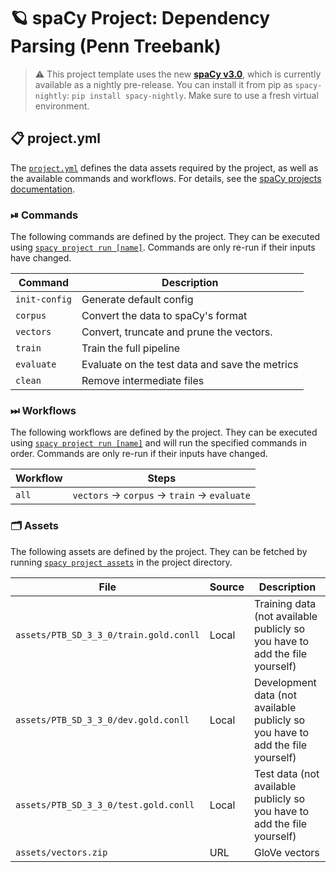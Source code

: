 <!-- SPACY PROJECT: AUTO-GENERATED DOCS START (do not remove) -->

# 🪐 spaCy Project: Dependency Parsing (Penn Treebank)

> ⚠️ This project template uses the new [**spaCy v3.0**](https://nightly.spacy.io), which
> is currently available as a nightly pre-release. You can install it from pip as `spacy-nightly`:
> `pip install spacy-nightly`. Make sure to use a fresh virtual environment.

## 📋 project.yml

The [`project.yml`](project.yml) defines the data assets required by the
project, as well as the available commands and workflows. For details, see the
[spaCy projects documentation](https://nightly.spacy.io/usage/projects).

### ⏯ Commands

The following commands are defined by the project. They
can be executed using [`spacy project run [name]`](https://nightly.spacy.io/api/cli#project-run).
Commands are only re-run if their inputs have changed.

| Command | Description |
| --- | --- |
| `init-config` | Generate default config |
| `corpus` | Convert the data to spaCy's format |
| `vectors` | Convert, truncate and prune the vectors. |
| `train` | Train the full pipeline |
| `evaluate` | Evaluate on the test data and save the metrics |
| `clean` | Remove intermediate files |

### ⏭ Workflows

The following workflows are defined by the project. They
can be executed using [`spacy project run [name]`](https://nightly.spacy.io/api/cli#project-run)
and will run the specified commands in order. Commands are only re-run if their
inputs have changed.

| Workflow | Steps |
| --- | --- |
| `all` | `vectors` &rarr; `corpus` &rarr; `train` &rarr; `evaluate` |

### 🗂 Assets

The following assets are defined by the project. They can
be fetched by running [`spacy project assets`](https://nightly.spacy.io/api/cli#project-assets)
in the project directory.

| File | Source | Description |
| --- | --- | --- |
| `assets/PTB_SD_3_3_0/train.gold.conll` | Local | Training data (not available publicly so you have to add the file yourself) |
| `assets/PTB_SD_3_3_0/dev.gold.conll` | Local | Development data (not available publicly so you have to add the file yourself) |
| `assets/PTB_SD_3_3_0/test.gold.conll` | Local | Test data (not available publicly so you have to add the file yourself) |
| `assets/vectors.zip` | URL | GloVe vectors |

<!-- SPACY PROJECT: AUTO-GENERATED DOCS END (do not remove) -->
